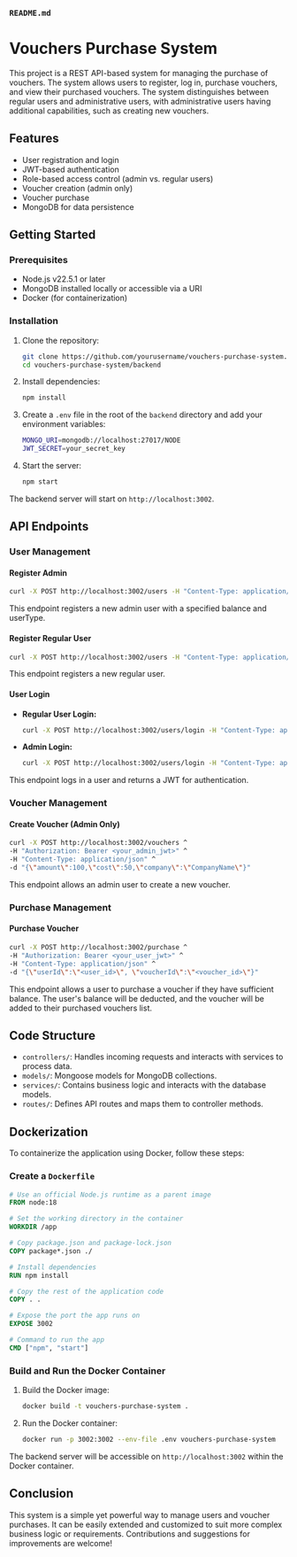 

### `README.md`


# Vouchers Purchase System

This project is a REST API-based system for managing the purchase of vouchers. The system allows users to register, log in, purchase vouchers, and view their purchased vouchers. The system distinguishes between regular users and administrative users, with administrative users having additional capabilities, such as creating new vouchers.

## Features

- User registration and login
- JWT-based authentication
- Role-based access control (admin vs. regular users)
- Voucher creation (admin only)
- Voucher purchase
- MongoDB for data persistence

## Getting Started

### Prerequisites

- Node.js v22.5.1 or later
- MongoDB installed locally or accessible via a URI
- Docker (for containerization)

### Installation

1. Clone the repository:
   ```bash
   git clone https://github.com/yourusername/vouchers-purchase-system.git
   cd vouchers-purchase-system/backend
   ```

2. Install dependencies:
   ```bash
   npm install
   ```

3. Create a `.env` file in the root of the `backend` directory and add your environment variables:
   ```bash
   MONGO_URI=mongodb://localhost:27017/NODE
   JWT_SECRET=your_secret_key
   ```

4. Start the server:
   ```bash
   npm start
   ```

The backend server will start on `http://localhost:3002`.

## API Endpoints

### User Management

#### Register Admin

```bash
curl -X POST http://localhost:3002/users -H "Content-Type: application/json" -d "{\"name\": \"Jane Admin\", \"username\": \"janeadmin\", \"email\": \"janeadmin@example.com\", \"password\": \"adminpassword\", \"balance\": 2000, \"isAdminAssistant\": true, \"userType\": \"executive\"}"
```

This endpoint registers a new admin user with a specified balance and userType.

#### Register Regular User

```bash
curl -X POST http://localhost:3002/users -H "Content-Type: application/json" -d "{\"name\": \"John Doe\", \"username\": \"johndoe\", \"email\": \"johndoe@example.com\", \"password\": \"password123\", \"balance\": 1000, \"isAdminAssistant\": false, \"userType\": \"ordinary\"}"
```

This endpoint registers a new regular user.

#### User Login

- **Regular User Login:**
  ```bash
  curl -X POST http://localhost:3002/users/login -H "Content-Type: application/json" -d "{\"usernameOrEmail\": \"johndoe\", \"password\": \"password123\"}"
  ```

- **Admin Login:**
  ```bash
  curl -X POST http://localhost:3002/users/login -H "Content-Type: application/json" -d "{\"usernameOrEmail\": \"janeadmin@example.com\", \"password\": \"adminpassword\"}"
  ```

This endpoint logs in a user and returns a JWT for authentication.

### Voucher Management

#### Create Voucher (Admin Only)

```bash
curl -X POST http://localhost:3002/vouchers ^
-H "Authorization: Bearer <your_admin_jwt>" ^
-H "Content-Type: application/json" ^
-d "{\"amount\":100,\"cost\":50,\"company\":\"CompanyName\"}"
```

This endpoint allows an admin user to create a new voucher.

### Purchase Management

#### Purchase Voucher

```bash
curl -X POST http://localhost:3002/purchase ^
-H "Authorization: Bearer <your_user_jwt>" ^
-H "Content-Type: application/json" ^
-d "{\"userId\":\"<user_id>\", \"voucherId\":\"<voucher_id>\"}"
```

This endpoint allows a user to purchase a voucher if they have sufficient balance. The user's balance will be deducted, and the voucher will be added to their purchased vouchers list.

## Code Structure

- `controllers/`: Handles incoming requests and interacts with services to process data.
- `models/`: Mongoose models for MongoDB collections.
- `services/`: Contains business logic and interacts with the database models.
- `routes/`: Defines API routes and maps them to controller methods.

## Dockerization

To containerize the application using Docker, follow these steps:

### Create a `Dockerfile`

```dockerfile
# Use an official Node.js runtime as a parent image
FROM node:18

# Set the working directory in the container
WORKDIR /app

# Copy package.json and package-lock.json
COPY package*.json ./

# Install dependencies
RUN npm install

# Copy the rest of the application code
COPY . .

# Expose the port the app runs on
EXPOSE 3002

# Command to run the app
CMD ["npm", "start"]
```

### Build and Run the Docker Container

1. Build the Docker image:
   ```bash
   docker build -t vouchers-purchase-system .
   ```

2. Run the Docker container:
   ```bash
   docker run -p 3002:3002 --env-file .env vouchers-purchase-system
   ```

The backend server will be accessible on `http://localhost:3002` within the Docker container.

## Conclusion

This system is a simple yet powerful way to manage users and voucher purchases. It can be easily extended and customized to suit more complex business logic or requirements. Contributions and suggestions for improvements are welcome!

